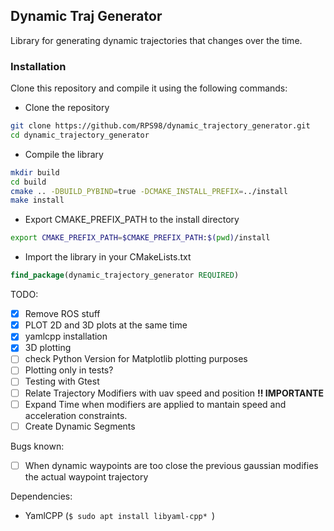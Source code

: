 ## Dynamic Traj Generator


Library for generating dynamic trajectories that changes over the time.

### Installation

Clone this repository and compile it using the following commands:

- Clone the repository
```bash
git clone https://github.com/RPS98/dynamic_trajectory_generator.git
cd dynamic_trajectory_generator
```

- Compile the library
```bash
mkdir build
cd build
cmake .. -DBUILD_PYBIND=true -DCMAKE_INSTALL_PREFIX=../install
make install
```

- Export CMAKE_PREFIX_PATH to the install directory

```bash
export CMAKE_PREFIX_PATH=$CMAKE_PREFIX_PATH:$(pwd)/install
```

- Import the library in your CMakeLists.txt

```cmake
find_package(dynamic_trajectory_generator REQUIRED)
```






TODO: 

  - [x] Remove ROS stuff
  - [x] PLOT 2D and 3D plots at the same time
  - [x] yamlcpp installation
  - [x] 3D plotting
  - [ ] check Python Version for Matplotlib plotting purposes
  - [ ] Plotting only in tests?
  - [ ] Testing with Gtest
  - [ ] Relate Trajectory Modifiers with uav speed and position **!! IMPORTANTE**
  - [ ] Expand Time when modifiers are applied to mantain speed and acceleration constraints.
  - [ ] Create Dynamic Segments

Bugs known:
  - [ ] When dynamic waypoints are too close the previous gaussian modifies the actual waypoint trajectory

Dependencies:
- YamlCPP (```$ sudo apt install libyaml-cpp* ```)
